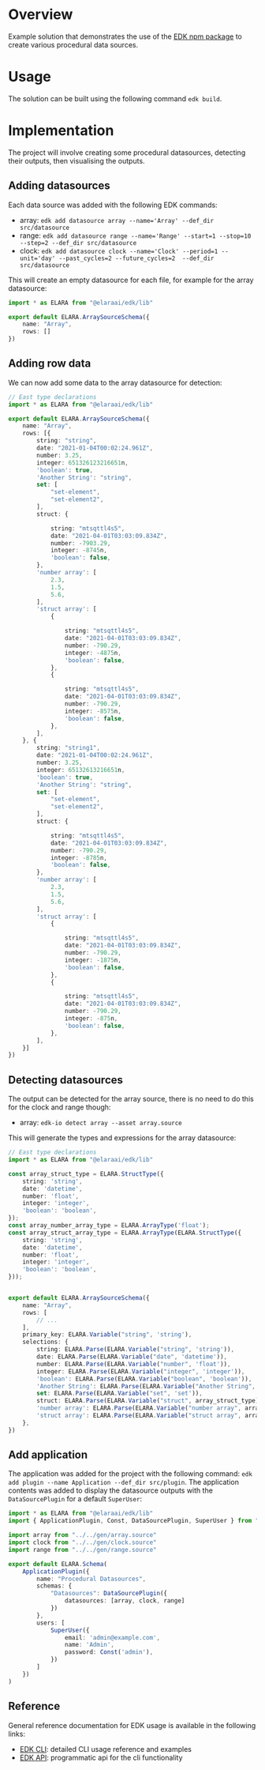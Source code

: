 # Overview

Example solution that demonstrates the use of the [EDK npm package](https://www.npmjs.com/package/@elaraai/edk) to create various procedural data sources.

# Usage

The solution can be built using the following command ```edk build```.

# Implementation
The project will involve creating some procedural datasources, detecting their outputs, then visualising the outputs.

## Adding datasources
Each data source was added with the following EDK commands:

- array: ```edk add datasource array --name='Array' --def_dir src/datasource```
- range: ```edk add datasource range --name='Range' --start=1 --stop=10 --step=2 --def_dir src/datasource```
- clock: ```edk add datasource clock --name='Clock' --period=1 --unit='day' --past_cycles=2 --future_cycles=2  --def_dir src/datasource```

This will create an empty datasource for each file, for example for the array datasource:

```typescript
import * as ELARA from "@elaraai/edk/lib"

export default ELARA.ArraySourceSchema({
    name: "Array",
    rows: []
})
```

## Adding row data
We can now add some data to the array datasource for detection:


```typescript
// East type declarations 
import * as ELARA from "@elaraai/edk/lib"

export default ELARA.ArraySourceSchema({
    name: "Array",
    rows: [{
        string: "string",
        date: "2021-01-04T00:02:24.961Z",
        number: 3.25,
        integer: 651326123216651n,
        'boolean': true,
        'Another String': "string",
        set: [
            "set-element",
            "set-element2",
        ],
        struct: {

            string: "mtsqttl4s5",
            date: "2021-04-01T03:03:09.834Z",
            number: -7903.29,
            integer: -8745n,
            'boolean': false,
        },
        'number array': [
            2.3,
            1.5,
            5.6,
        ],
        'struct array': [
            {

                string: "mtsqttl4s5",
                date: "2021-04-01T03:03:09.834Z",
                number: -790.29,
                integer: -4875n,
                'boolean': false,
            },
            {

                string: "mtsqttl4s5",
                date: "2021-04-01T03:03:09.834Z",
                number: -790.29,
                integer: -8575n,
                'boolean': false,
            },
        ],
    }, {
        string: "string1",
        date: "2021-01-04T00:02:24.961Z",
        number: 3.25,
        integer: 65132613216651n,
        'boolean': true,
        'Another String': "string",
        set: [
            "set-element",
            "set-element2",
        ],
        struct: {

            string: "mtsqttl4s5",
            date: "2021-04-01T03:03:09.834Z",
            number: -790.29,
            integer: -8785n,
            'boolean': false,
        },
        'number array': [
            2.3,
            1.5,
            5.6,
        ],
        'struct array': [
            {

                string: "mtsqttl4s5",
                date: "2021-04-01T03:03:09.834Z",
                number: -790.29,
                integer: -1875n,
                'boolean': false,
            },
            {

                string: "mtsqttl4s5",
                date: "2021-04-01T03:03:09.834Z",
                number: -790.29,
                integer: -875n,
                'boolean': false,
            },
        ],
    }]
})


```


## Detecting datasources
The output can be detected for the array source, there is no need to do this for the clock and range though:
- array: ```edk-io detect array --asset array.source```

This will generate the types and expressions for the array datasource:

```typescript
// East type declarations 
import * as ELARA from "@elaraai/edk/lib"

const array_struct_type = ELARA.StructType({
    string: 'string',
    date: 'datetime',
    number: 'float',
    integer: 'integer',
    'boolean': 'boolean',
});
const array_number_array_type = ELARA.ArrayType('float');
const array_struct_array_type = ELARA.ArrayType(ELARA.StructType({
    string: 'string',
    date: 'datetime',
    number: 'float',
    integer: 'integer',
    'boolean': 'boolean',
}));


export default ELARA.ArraySourceSchema({
    name: "Array",
    rows: [
        // ...
    ],
    primary_key: ELARA.Variable("string", 'string'),
    selections: {
        string: ELARA.Parse(ELARA.Variable("string", 'string')),
        date: ELARA.Parse(ELARA.Variable("date", 'datetime')),
        number: ELARA.Parse(ELARA.Variable("number", 'float')),
        integer: ELARA.Parse(ELARA.Variable("integer", 'integer')),
        'boolean': ELARA.Parse(ELARA.Variable("boolean", 'boolean')),
        'Another String': ELARA.Parse(ELARA.Variable("Another String", 'string')),
        set: ELARA.Parse(ELARA.Variable("set", 'set')),
        struct: ELARA.Parse(ELARA.Variable("struct", array_struct_type)),
        'number array': ELARA.Parse(ELARA.Variable("number array", array_number_array_type)),
        'struct array': ELARA.Parse(ELARA.Variable("struct array", array_struct_array_type)),
    },
})
```

## Add application
The application was added for the project with the following command: ```edk add plugin --name Application --def_dir src/plugin```. The application contents was added to display the datasource outputs with the ```DataSourcePlugin``` for a default ```SuperUser```:

```typescript
import * as ELARA from "@elaraai/edk/lib"
import { ApplicationPlugin, Const, DataSourcePlugin, SuperUser } from "@elaraai/edk/lib"

import array from "../../gen/array.source"
import clock from "../../gen/clock.source"
import range from "../../gen/range.source"

export default ELARA.Schema(
    ApplicationPlugin({
        name: "Procedural Datasources",
        schemas: {
            "Datasources": DataSourcePlugin({
                datasources: [array, clock, range]
            })
        },
        users: [
            SuperUser({
                email: 'admin@example.com',
                name: 'Admin',
                password: Const('admin'),
            })
        ]
    })
)

```

## Reference

General reference documentation for EDK usage is available in the following links:
- [EDK CLI](https://elaraai.github.io/docs/cli/cli): detailed CLI usage reference and examples
- [EDK API](https://elaraai.github.io/docs/edk): programmatic api for the cli functionality